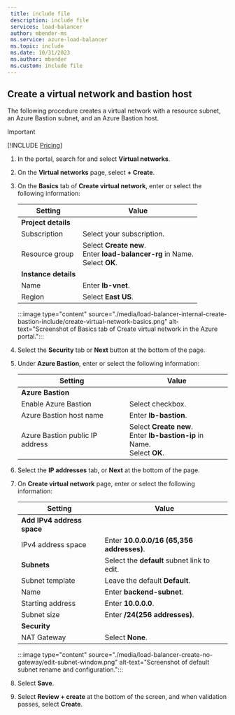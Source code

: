 ```yaml
---
 title: include file
 description: include file
 services: load-balancer
 author: mbender-ms
 ms.service: azure-load-balancer
 ms.topic: include
 ms.date: 10/31/2023
 ms.author: mbender
 ms.custom: include file
---
```


## Create a virtual network and bastion host

The following procedure creates a virtual network with a resource subnet, an Azure Bastion subnet, and an Azure Bastion host.

> [!IMPORTANT]
> [!INCLUDE [Pricing](~/reusable-content/ce-skilling/azure/includes/bastion-pricing.md)]

1. In the portal, search for and select **Virtual networks**.

1. On the **Virtual networks** page, select **+ Create**.

1. On the **Basics** tab of **Create virtual network**, enter or select the following information:

    | Setting | Value |
    |---|---|
    | **Project details** |  |
    | Subscription | Select your subscription. |
    | Resource group | Select **Create new**. </br> Enter **load-balancer-rg** in Name. </br> Select **OK**. |
    | **Instance details** |  |
    | Name | Enter **lb-vnet**. |
    | Region | Select **East US**. |

    :::image type="content" source="./media/load-balancer-internal-create-bastion-include/create-virtual-network-basics.png" alt-text="Screenshot of Basics tab of Create virtual network in the Azure portal.":::

1. Select the **Security** tab or **Next** button at the bottom of the page.
1. Under **Azure Bastion**, enter or select the following information:

    | Setting | Value |
    |---|---|
    | **Azure Bastion** |  |
    | Enable Azure Bastion | Select checkbox. |
    | Azure Bastion host name | Enter **lb-bastion**. |
    | Azure Bastion public IP address | Select **Create new**. </br> Enter **lb-bastion-ip** in Name. </br> Select **OK**. |

1. Select the **IP addresses** tab, or **Next** at the bottom of the page.
1. On **Create virtual network** page, enter or select the following information:

    | Setting | Value |
    |---|---|
    | **Add IPv4 address space** |  |
    | IPv4 address space | Enter **10.0.0.0/16 (65,356 addresses)**. |
    | **Subnets** | Select the **default** subnet link to edit.  |
    | Subnet template | Leave the default **Default**. |
    | Name | Enter **backend-subnet**. |
    | Starting address | Enter **10.0.0.0**. |
    | Subnet size | Enter **/24(256 addresses)**. |
    | **Security** |   |
    | NAT Gateway | Select **None**. |

    :::image type="content" source="./media/load-balancer-create-no-gateway/edit-subnet-window.png" alt-text="Screenshot of default subnet rename and configuration.":::

1. Select **Save**.

1. Select **Review + create** at the bottom of the screen, and when validation passes, select **Create**.